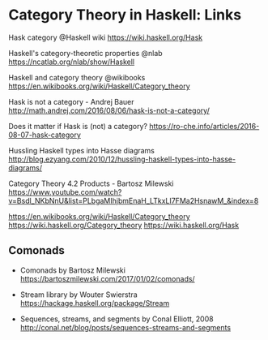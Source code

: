 # Category Theory in Haskell: Links

Hask category @Haskell wiki
https://wiki.haskell.org/Hask

Haskell's category-theoretic properties @nlab
https://ncatlab.org/nlab/show/Haskell

Haskell and category theory @wikibooks
https://en.wikibooks.org/wiki/Haskell/Category_theory

Hask is not a category - Andrej Bauer
http://math.andrej.com/2016/08/06/hask-is-not-a-category/

Does it matter if Hask is (not) a category?
https://ro-che.info/articles/2016-08-07-hask-category

Hussling Haskell types into Hasse diagrams
http://blog.ezyang.com/2010/12/hussling-haskell-types-into-hasse-diagrams/

Category Theory 4.2 Products - Bartosz Milewski
https://www.youtube.com/watch?v=Bsdl_NKbNnU&list=PLbgaMIhjbmEnaH_LTkxLI7FMa2HsnawM_&index=8

https://en.wikibooks.org/wiki/Haskell/Category_theory
https://wiki.haskell.org/Category_theory
https://wiki.haskell.org/Hask


## Comonads

* Comonads by Bartosz Milewski
https://bartoszmilewski.com/2017/01/02/comonads/

* Stream library by Wouter Swierstra
https://hackage.haskell.org/package/Stream

* Sequences, streams, and segments by Conal Elliott, 2008
http://conal.net/blog/posts/sequences-streams-and-segments
